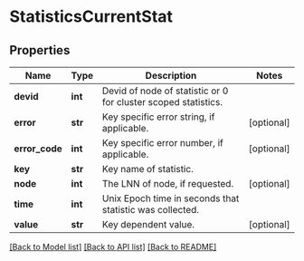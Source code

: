 # StatisticsCurrentStat

## Properties
Name | Type | Description | Notes
------------ | ------------- | ------------- | -------------
**devid** | **int** | Devid of node of statistic or 0 for cluster scoped statistics. | 
**error** | **str** | Key specific error string, if applicable. | [optional] 
**error_code** | **int** | Key specific error number, if applicable. | [optional] 
**key** | **str** | Key name of statistic. | 
**node** | **int** | The LNN of node, if requested. | [optional] 
**time** | **int** | Unix Epoch time in seconds that statistic was collected. | 
**value** | **str** | Key dependent value. | [optional] 

[[Back to Model list]](../README.md#documentation-for-models) [[Back to API list]](../README.md#documentation-for-api-endpoints) [[Back to README]](../README.md)



